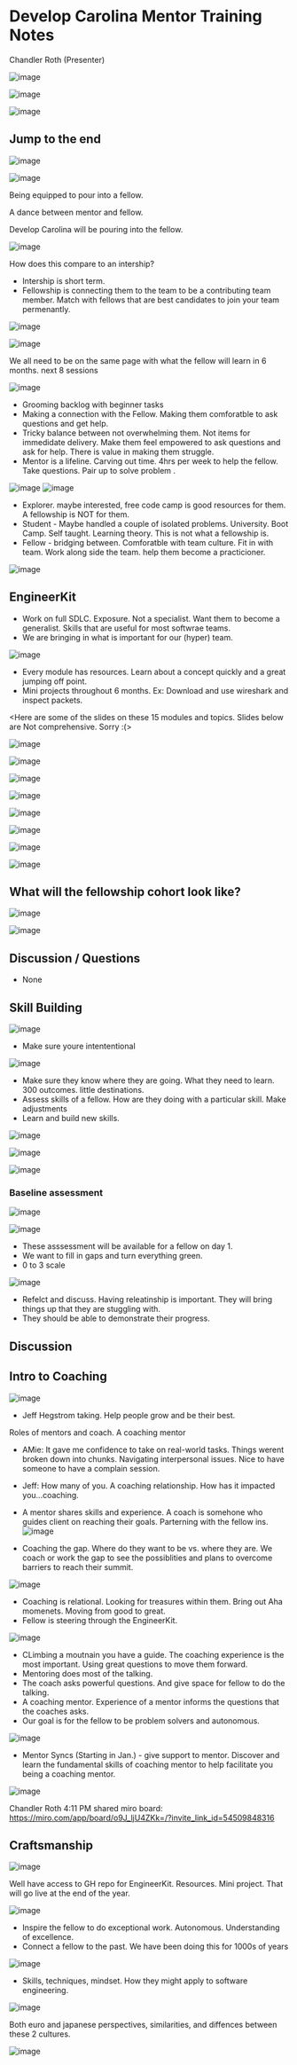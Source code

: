 # Develop Carolina Mentor Training Notes

Chandler Roth (Presenter)

![image](https://user-images.githubusercontent.com/2467354/142058547-526bb5d8-650a-4589-a880-13d9ac12eb2f.png)

![image](https://user-images.githubusercontent.com/2467354/142057434-ce154047-76a3-4f1e-bee7-e37ccd8c4de3.png)

![image](https://user-images.githubusercontent.com/2467354/142057618-f4d4350e-0232-4c7c-8e23-0649280f5879.png)


## Jump to the end

![image](https://user-images.githubusercontent.com/2467354/142059501-9313da06-cd69-415a-a8ca-6e3528a5b898.png)

![image](https://user-images.githubusercontent.com/2467354/142059547-95075c17-7c80-44e3-ab97-b8cacc1a19aa.png)

Being equipped to pour into a fellow.

A dance between mentor and fellow.

Develop Carolina will be pouring into the fellow.

![image](https://user-images.githubusercontent.com/2467354/142059722-790983f1-172b-4918-af91-6501622a1664.png)

How does this compare to an intership?
- Intership is short term.
- Fellowship is connecting them to the team to be a contributing team member.  Match with fellows that are best candidates to join your team permenantly. 

![image](https://user-images.githubusercontent.com/2467354/142059920-04d7c04c-e8a4-4b0f-a3de-abbf562016b3.png)

![image](https://user-images.githubusercontent.com/2467354/142059992-303ab97e-2891-44c1-a17d-f720d6fe75a6.png)

We all need to be on the same page with what the fellow will learn in 6 months.
next 8 sessions

![image](https://user-images.githubusercontent.com/2467354/142060153-8b136fe9-73cf-4479-b352-b94e2177f0bd.png)

- Grooming backlog with beginner tasks
- Making a connection with the Fellow.  Making them comforatble to ask questions and get help.
- Tricky balance between not overwhelming them.  Not items for immedidate delivery. Make them feel empowered to ask questions and ask for help.  There is value in making them struggle.
- Mentor is a lifeline.  Carving out time.  4hrs per week to help the fellow.  Take questions.  Pair up to solve problem .

![image](https://user-images.githubusercontent.com/2467354/142060925-6a736c12-199f-4ee1-8b90-f814a117c1c6.png)
![image](https://user-images.githubusercontent.com/2467354/142060974-478c2d37-0511-4015-bccc-dd91d9ce36b7.png)

- Explorer.  maybe interested, free code camp is good resources for them.  A fellowship is NOT for them.
- Student - Maybe handled a couple of isolated problems.  University.  Boot Camp. Self taught.  Learning theory.  This is not what a fellowship is.
- Fellow - bridging between.  Comforatble with team culture.  Fit in with team.  Work along side the team.  help them become a practicioner.

![image](https://user-images.githubusercontent.com/2467354/142061303-6e2b846f-1cd7-4663-b614-0b34e39ae6d2.png)

## EngineerKit

- Work on full SDLC.  Exposure.  Not a specialist.  Want them to become a generalist.  Skills that are useful for most softwrae teams.
- We are bringing in what is important for our (hyper) team.

![image](https://user-images.githubusercontent.com/2467354/142061481-cded5a20-9d19-42f4-b462-547ab39b30f5.png)

- Every module has resources.  Learn about a concept quickly and a great jumping off point.
- Mini projects throughout 6 months.  Ex:  Download and use wireshark and inspect packets.

<Here are some of the slides on these 15 modules and topics.  Slides below are Not comprehensive. Sorry :(>

![image](https://user-images.githubusercontent.com/2467354/142061647-19a5120f-633a-4ae1-bec6-9f8565823000.png)

![image](https://user-images.githubusercontent.com/2467354/142061683-d5b5d751-daea-41f2-a5f9-7e6863a64bec.png)

![image](https://user-images.githubusercontent.com/2467354/142061872-3628eded-3df4-4bed-87fb-187262542094.png)

![image](https://user-images.githubusercontent.com/2467354/142061966-54b32d50-068b-4252-827c-01d9091b0287.png)

![image](https://user-images.githubusercontent.com/2467354/142061989-f79db983-1cc5-4b47-ba1e-02f17c3527f9.png)

![image](https://user-images.githubusercontent.com/2467354/142062005-a3372ebe-a437-47b5-aa41-17d8c9218f57.png)

![image](https://user-images.githubusercontent.com/2467354/142062046-3810589a-3db6-4b96-ba40-280840bedea4.png)

![image](https://user-images.githubusercontent.com/2467354/142062114-0f2a860b-f488-45e8-b789-06c822c06e56.png)

## What will the fellowship cohort look like?

![image](https://user-images.githubusercontent.com/2467354/142062250-9409f671-7a41-43ae-8cab-c1fc6aead642.png)

![image](https://user-images.githubusercontent.com/2467354/142062503-19ccdf76-a645-4471-8297-9fe78d67bfcd.png)

## Discussion / Questions 

- None

## Skill Building


![image](https://user-images.githubusercontent.com/2467354/142062756-d0fd9d7f-ea95-4607-ad93-3df15347898f.png)

- Make sure youre intententional

![image](https://user-images.githubusercontent.com/2467354/142062821-f7c04883-b174-4bb7-ab85-a898d9f3a759.png)

- Make sure they know where they are going.  What they need to learn.  300 outcomes.  little destinations.  
- Assess skills of a fellow.  How are they doing with a particular skill.  Make adjustments 
- Learn and build new skills. 

![image](https://user-images.githubusercontent.com/2467354/142062977-b71b6100-4dc6-403a-8027-bc80b0d391ce.png)

![image](https://user-images.githubusercontent.com/2467354/142063030-0feae79d-2114-4841-8eab-c1f3de5ad96e.png)


![image](https://user-images.githubusercontent.com/2467354/142063091-4f2692f5-2131-4f3b-bb1c-84847a440765.png)

### Baseline assessment

![image](https://user-images.githubusercontent.com/2467354/142063118-ef56b241-913d-4996-a5e5-33f6b6e1d5c1.png)

![image](https://user-images.githubusercontent.com/2467354/142063149-21eb23ad-2226-436a-90cf-f86a6e4296ae.png)

- These asssessment will be available for a fellow on day 1.
- We want to fill in gaps and turn everything green.
- 0 to 3 scale

![image](https://user-images.githubusercontent.com/2467354/142063283-888dbd61-ae4e-4242-890c-6d3b93a3a53d.png)

- Refelct and discuss.  Having releatinship is important.  They will bring things up that they are stuggling with.
- They should be able to demonstrate their progress. 

## Discussion 

## Intro to Coaching

![image](https://user-images.githubusercontent.com/2467354/142063825-e8aa9b44-ba47-4aed-ac3f-f9e5b1b1f2ec.png)


- Jeff Hegstrom taking.  Help people grow and be their best.

Roles of mentors and coach.  A coaching mentor

- AMie:  It gave me confidence to take on real-world tasks.  Things werent broken down into chunks.  Navigating interpersonal issues. Nice to have someone to have a complain session.  
- Jeff:  How many of you.  A coaching relationship.  How has it impacted you...coaching. 
- A mentor shares skills and experience. A coach is somehone who guides client on reaching their goals.  Parterning with the fellow ins.
![image](https://user-images.githubusercontent.com/2467354/142064372-1d8a1359-10c9-4f4a-98b6-b595931cd3f8.png)

- Coaching the gap. Where do they want to be vs. where they are.  We coach or work the gap to see the possiblities and plans to overcome barriers to reach their summit.

![image](https://user-images.githubusercontent.com/2467354/142064474-46bdccde-ab31-4ed4-80e3-70c2167ba0de.png)

- Coaching is relational.  Looking for treasures within them.  Bring out Aha momenets.  Moving from good to great. 
- Fellow is steering through the EngineerKit.  

![image](https://user-images.githubusercontent.com/2467354/142064618-99cb35ce-b5cb-451e-bac9-a687cb3f4e38.png)

- CLimbing a moutnain you have a guide.  The coaching experience is the most important.  Using great questions to move them forward.
- Mentoring does most of the talking.
- The coach asks powerful questions.  And give space for fellow to do the talking.
- A coaching mentor.  Experience of a mentor informs the questions that the coaches asks.
- Our goal is for the fellow to be problem solvers and autonomous.

![image](https://user-images.githubusercontent.com/2467354/142065213-eeeca81f-f7b1-4535-b40a-2a91d19cdeea.png)


- Mentor Syncs (Starting in Jan.) - give support to mentor.  Discover and learn the fundamental skills of coaching mentor to help facilitate you being a coaching mentor. 

![image](https://user-images.githubusercontent.com/2467354/142066303-0ab46b95-2e32-42fe-a6bb-a30080e3c937.png)

Chandler Roth 4:11 PM shared miro board:  https://miro.com/app/board/o9J_ljU4ZKk=/?invite_link_id=54509848316

## Craftsmanship

![image](https://user-images.githubusercontent.com/2467354/142066816-852650a8-2c0d-4827-b467-508662c86293.png)

Well have access to GH repo for EngineerKit.  Resources.  Mini project. That will go live at the end of the year.

![image](https://user-images.githubusercontent.com/2467354/142067366-3e973e96-7867-4ab8-8ee4-733ae45e4f9f.png)

- Inspire the fellow to do exceptional work.  Autonomous.  Understanding of excellence.
- Connect a fellow to the past.  We have been doing this for 1000s of years

![image](https://user-images.githubusercontent.com/2467354/142067508-981c0a63-802e-4916-bb31-ac0d05f6ef22.png)

- Skills, techniques, mindset.  How they might apply to software engineering.

![image](https://user-images.githubusercontent.com/2467354/142067586-e573c67d-52b3-449e-8923-c9efa97e8d53.png)

Both euro and japanese perspectives, similarities, and diffences between these 2 cultures.

![image](https://user-images.githubusercontent.com/2467354/142067909-2be69236-323d-4802-aafe-92258b252299.png)







